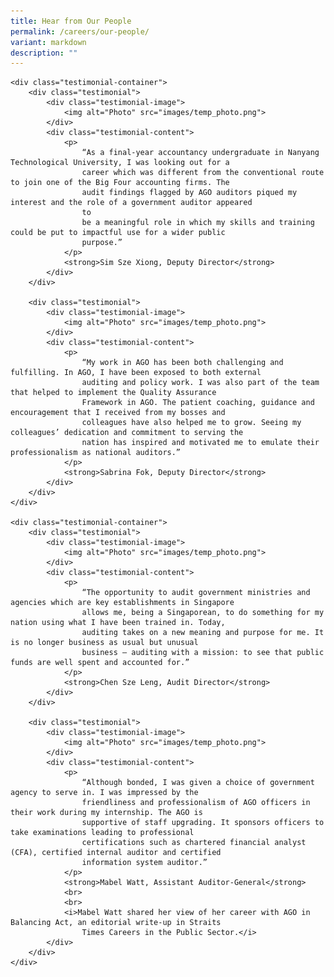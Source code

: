 ```yaml
---
title: Hear from Our People
permalink: /careers/our-people/
variant: markdown
description: ""
---
```

<style>
        .testimonial-container {
            display: flex;
            column-gap: 30px;
            margin-bottom: 30px;
            padding: 10px 0 30px 0;
            width: 650px;
        }
    
        .testimonial {
            display: flex;
            flex-direction: column;
            margin-bottom: 30px;
            padding: 10px 0 30px 0;
            border-bottom: 1px solid #dddddd;
            column-gap: 30px
        }
        
        .testimonial-image img {
            width: 50%;
            background-color: forestgreen;
        }
    
        .testimonial-content {
            flex: 1;
        }
    
        .testimonial-content i {
            font-style: italic;
        }
    
        @media (max-width: 600px) {
            .testimonial {
                flex-direction: column;
            }
    
            .testimonial-image {
                width: 40%;
                margin-bottom: 0;
                margin-right: 20px;
            }
    
        }
    </style>
    
    <div class="testimonial-container">
        <div class="testimonial">
            <div class="testimonial-image">
                <img alt="Photo" src="images/temp_photo.png">
            </div>
            <div class="testimonial-content">
                <p>
                    “As a final-year accountancy undergraduate in Nanyang Technological University, I was looking out for a
                    career which was different from the conventional route to join one of the Big Four accounting firms. The
                    audit findings flagged by AGO auditors piqued my interest and the role of a government auditor appeared
                    to
                    be a meaningful role in which my skills and training could be put to impactful use for a wider public
                    purpose.”
                </p>
                <strong>Sim Sze Xiong, Deputy Director</strong>
            </div>
        </div>
    
        <div class="testimonial">
            <div class="testimonial-image">
                <img alt="Photo" src="images/temp_photo.png">
            </div>
            <div class="testimonial-content">
                <p>
                    “My work in AGO has been both challenging and fulfilling. In AGO, I have been exposed to both external
                    auditing and policy work. I was also part of the team that helped to implement the Quality Assurance
                    Framework in AGO. The patient coaching, guidance and encouragement that I received from my bosses and
                    colleagues have also helped me to grow. Seeing my colleagues’ dedication and commitment to serving the
                    nation has inspired and motivated me to emulate their professionalism as national auditors.”
                </p>
                <strong>Sabrina Fok, Deputy Director</strong>
            </div>
        </div>
    </div>
    
    <div class="testimonial-container">
        <div class="testimonial">
            <div class="testimonial-image">
                <img alt="Photo" src="images/temp_photo.png">
            </div>
            <div class="testimonial-content">
                <p>
                    “The opportunity to audit government ministries and agencies which are key establishments in Singapore
                    allows me, being a Singaporean, to do something for my nation using what I have been trained in. Today,
                    auditing takes on a new meaning and purpose for me. It is no longer business as usual but unusual
                    business – auditing with a mission: to see that public funds are well spent and accounted for.”
                </p>
                <strong>Chen Sze Leng, Audit Director</strong>
            </div>
        </div>
    
        <div class="testimonial">
            <div class="testimonial-image">
                <img alt="Photo" src="images/temp_photo.png">
            </div>
            <div class="testimonial-content">
                <p>
                    “Although bonded, I was given a choice of government agency to serve in. I was impressed by the
                    friendliness and professionalism of AGO officers in their work during my internship. The AGO is
                    supportive of staff upgrading. It sponsors officers to take examinations leading to professional
                    certifications such as chartered financial analyst (CFA), certified internal auditor and certified
                    information system auditor.”
                </p>
                <strong>Mabel Watt, Assistant Auditor-General</strong>
                <br>
                <br>
                <i>Mabel Watt shared her view of her career with AGO in Balancing Act, an editorial write-up in Straits
                    Times Careers in the Public Sector.</i>
            </div>
        </div>
    </div>